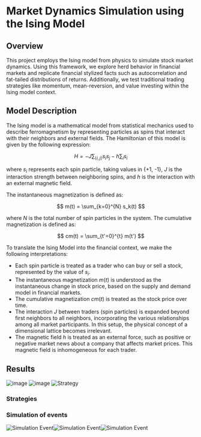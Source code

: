 # Market Dynamics Simulation using the Ising Model

## Overview

This project employs the Ising model from physics to simulate stock market dynamics. Using this framework, we explore herd behavior in financial markets and replicate financial stylized facts such as autocorrelation and fat-tailed distributions of returns. Additionally, we test traditional trading strategies like momentum, mean-reversion, and value investing within the Ising model context.

## Model Description

The Ising model is a mathematical model from statistical mechanics used to describe ferromagnetism by representing particles as spins that interact with their neighbors and external fields. The Hamiltonian of this model is given by the following expression:

$$ H = -J \sum_{\langle i,j \rangle} s_i s_j - h \sum_i s_i $$

where $s_i$ represents each spin particle, taking values in \{+1, -1\}, $J$ is the interaction strength between neighboring spins, and $h$ is the interaction with an external magnetic field.

The instantaneous magnetization is defined as:

$$ m(t) = \sum_{k=0}^{N} s_k(t) $$

where $N$ is the total number of spin particles in the system. The cumulative magnetization is defined as:

$$ cm(t) = \sum_{t'=0}^{t} m(t') $$

To translate the Ising Model into the financial context, we make the following interpretations:
- Each spin particle is treated as a trader who can buy or sell a stock, represented by the value of $s_i$.
- The instantaneous magnetization $m(t)$ is understood as the instantaneous change in stock price, based on the supply and demand model in financial markets.
- The cumulative magnetization $cm(t)$ is treated as the stock price over time.
- The interaction $J$ between traders (spin particles) is expanded beyond first neighbors to all neighbors, incorporating the various relationships among all market participants. In this setup, the physical concept of a dimensional lattice becomes irrelevant.
- The magnetic field $h$ is treated as an external force, such as positive or negative market news about a company that affects market prices. This magnetic field is inhomogeneous for each trader.

## Results

![image](https://github.com/AndresMireles/IsingMarketDynamics/assets/64489886/b6374041-b475-473d-96d4-4ad25a37949b)
![image](https://github.com/AndresMireles/IsingMarketDynamics/assets/64489886/e981b114-e264-47f2-a614-1623e73dcb3c)
![Strategy](https://github.com/AndresMireles/IsingMarketDynamics/assets/64489886/9fd9c488-6f3a-4f69-9ad6-c205c17db308)








### Strategies

### Simulation of events
![Simulation Event](https://github.com/AndresMireles/IsingMarketDynamics/assets/64489886/c41c5aa1-4529-4196-ac70-378d8ef768d7)![Simulation Event](https://github.com/AndresMireles/IsingMarketDynamics/assets/64489886/816b0576-093e-45e1-9d83-16c0a350a8fc)![Simulation Event](https://github.com/AndresMireles/IsingMarketDynamics/assets/64489886/de1676e2-5f9a-4f4d-87df-136b0655f5ba)


